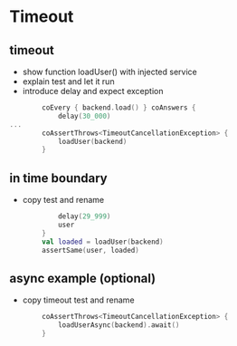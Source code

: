 # Timeout

## timeout
- show function loadUser() with injected service
- explain test and let it run
- introduce delay and expect exception
```kotlin
        coEvery { backend.load() } coAnswers {
            delay(30_000)
...
        coAssertThrows<TimeoutCancellationException> {
            loadUser(backend)
        }
```

## in time boundary
- copy test and rename
```kotlin
            delay(29_999)
            user
        }
        val loaded = loadUser(backend)
        assertSame(user, loaded)
```

## async example (optional)
- copy timeout test and rename
```kotlin
        coAssertThrows<TimeoutCancellationException> {
            loadUserAsync(backend).await()
        }
```

